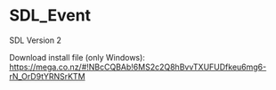 SDL_Event
=========
SDL Version 2

Download install file (only Windows): https://mega.co.nz/#!NBcCQBAb!6MS2c2Q8hBvvTXUFUDfkeu6mg6-rN_OrD9tYRNSrKTM
